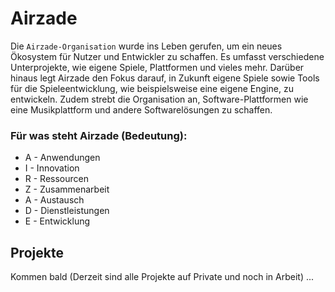 # Airzade

Die ```Airzade-Organisation``` wurde ins Leben gerufen, um ein neues Ökosystem für Nutzer und Entwickler zu schaffen. Es umfasst verschiedene Unterprojekte, wie eigene Spiele, Plattformen und vieles mehr. Darüber hinaus legt Airzade den Fokus darauf, in Zukunft eigene Spiele sowie Tools für die Spieleentwicklung, wie beispielsweise eine eigene Engine, zu entwickeln. Zudem strebt die Organisation an, Software-Plattformen wie eine Musikplattform und andere Softwarelösungen zu schaffen.

### Für was steht Airzade (Bedeutung):
- A - Anwendungen
- I - Innovation
- R - Ressourcen
- Z - Zusammenarbeit
- A - Austausch
- D - Dienstleistungen
- E - Entwicklung



## Projekte 

Kommen bald (Derzeit sind alle Projekte auf Private und noch in Arbeit) ...
